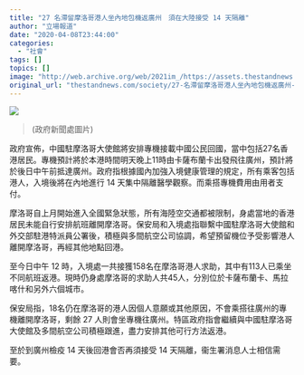 ```yaml
---
title: "27 名滯留摩洛哥港人坐內地包機返廣州　須在大陸接受 14 天隔離"
author: "立場報道"
date: "2020-04-08T23:44:00"
categories:
  - "社會"
tags: []
topics: []
image: "http://web.archive.org/web/2021im_/https://assets.thestandnews.com/media/photos/117145820copy_Kf9GF.png"
original_url: "thestandnews.com/society/27-名滯留摩洛哥港人坐內地包機返廣州-須在大陸接受-14-隔離"
---
```

![](http://web.archive.org/web/2021im_/https://assets.thestandnews.com/media/photos/117145820copy_Kf9GF.png)
> (政府新聞處圖片)

政府宣佈，中國駐摩洛哥大使館將安排專機接載中國公民回國，當中包括27名香港居民。專機預計將於本港時間明天晚上11時由卡薩布蘭卡出發飛往廣州，預計將於後日中午前抵達廣州。政府指根據國內加強入境健康管理的規定，所有乘客包括港人，入境後將在內地進行 14 天集中隔離醫學觀察。而乘搭專機費用由用者支付。

摩洛哥自上月開始進入全國緊急狀態，所有海陸空交通都被限制，身處當地的香港居民未能自行安排航班離開摩洛哥。保安局和入境處指聯繫中國駐摩洛哥大使館和外交部駐港特派員公署後，積極與多間航空公司協調，希望預留機位予受影響港人離開摩洛哥，再經其他地點回港。

至今日中午 12 時，入境處一共接獲158名在摩洛哥港人求助，其中有113人已乘坐不同航班返港。現時仍身處摩洛哥的求助人共45人，分別位於卡薩布蘭卡、馬拉喀什和另外六個城市。

保安局指，18名仍在摩洛哥的港人因個人意願或其他原因，不會乘搭往廣州的專機離開摩洛哥，剩餘 27 人則會坐專機往廣州。特區政府指會繼續與中國駐摩洛哥大使館及多間航空公司積極跟進，盡力安排其他可行方法返港。

至於到廣州檢疫 14 天後回港會否再須接受 14 天隔離，衞生署消息人士相信需要。